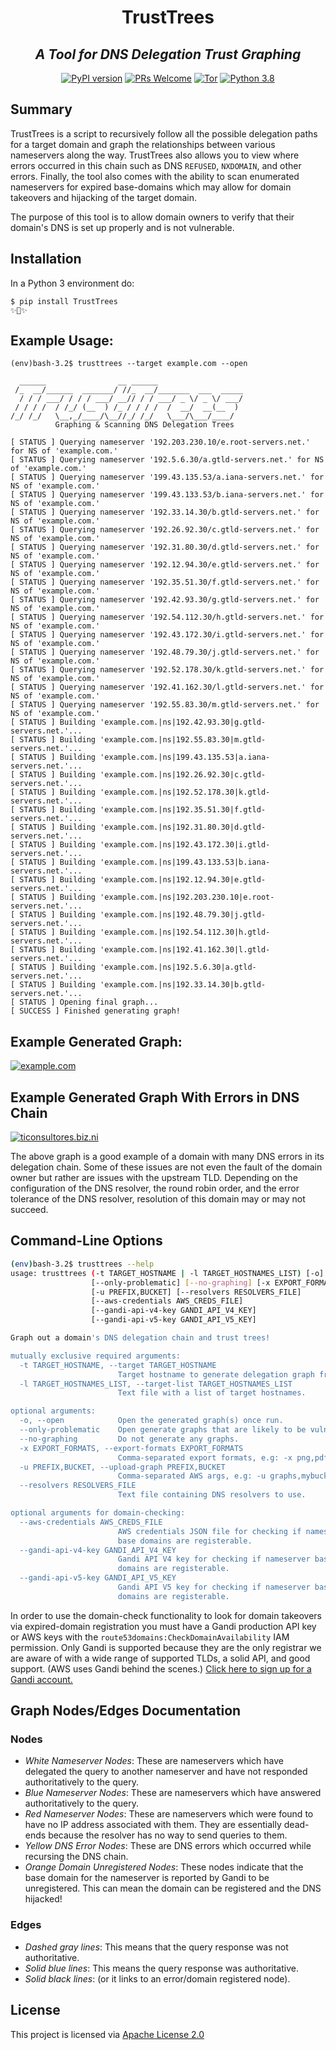 <p align="center"><h1 align="center">
  TrustTrees
</h1>

<p align="center"><h2 align="center">
  <i>A Tool for DNS Delegation Trust Graphing</i>
</h2>

<p align="center">
  <a href="https://badge.fury.io/py/TrustTrees"><img src="https://badge.fury.io/py/TrustTrees.svg" alt="PyPI version"/></a>
  <a href="https://github.com/mandatoryprogrammer/TrustTrees/issues?q=is%3Aissue+is%3Aopen+label%3A%22good+first+issue%22+"><img src="https://img.shields.io/badge/PRs-welcome-ff69b4.svg" alt="PRs Welcome"/></a>
  <a href="https://donate.torproject.org/"><img src="https://img.shields.io/badge/Donate-Tor-orange" alt="Tor"/></a>
  <a href="https://pypi.org/project/TrustTrees/"><img src="https://img.shields.io/badge/python-v3.8-blue.svg" alt="Python 3.8"/></a>
</p>
</p>


## Summary
TrustTrees is a script to recursively follow all the possible delegation paths for a target domain and graph the relationships between various nameservers along the way. TrustTrees also allows you to view where errors occurred in this chain such as DNS `REFUSED`, `NXDOMAIN`, and other errors. Finally, the tool also comes with the ability to scan enumerated nameservers for expired base-domains which may allow for domain takeovers and hijacking of the target domain.

The purpose of this tool is to allow domain owners to verify that their domain's DNS is set up properly and is not vulnerable.

Installation
------------
In a Python 3 environment do:
``` {.sourceCode .bash}
$ pip install TrustTrees
✨🍰✨
```

## Example Usage:
```
(env)bash-3.2$ trusttrees --target example.com --open

  ______                __ ______
 /_  __/______  _______/ //_  __/_______  ___  _____
  / / / ___/ / / / ___/ __// / / ___/ _ \/ _ \/ ___/
 / / / /  / /_/ (__  ) /_ / / / /  /  __/  __(__  )
/_/ /_/   \__,_/____/\__//_/ /_/   \___/\___/____/
          Graphing & Scanning DNS Delegation Trees

[ STATUS ] Querying nameserver '192.203.230.10/e.root-servers.net.' for NS of 'example.com.'
[ STATUS ] Querying nameserver '192.5.6.30/a.gtld-servers.net.' for NS of 'example.com.'
[ STATUS ] Querying nameserver '199.43.135.53/a.iana-servers.net.' for NS of 'example.com.'
[ STATUS ] Querying nameserver '199.43.133.53/b.iana-servers.net.' for NS of 'example.com.'
[ STATUS ] Querying nameserver '192.33.14.30/b.gtld-servers.net.' for NS of 'example.com.'
[ STATUS ] Querying nameserver '192.26.92.30/c.gtld-servers.net.' for NS of 'example.com.'
[ STATUS ] Querying nameserver '192.31.80.30/d.gtld-servers.net.' for NS of 'example.com.'
[ STATUS ] Querying nameserver '192.12.94.30/e.gtld-servers.net.' for NS of 'example.com.'
[ STATUS ] Querying nameserver '192.35.51.30/f.gtld-servers.net.' for NS of 'example.com.'
[ STATUS ] Querying nameserver '192.42.93.30/g.gtld-servers.net.' for NS of 'example.com.'
[ STATUS ] Querying nameserver '192.54.112.30/h.gtld-servers.net.' for NS of 'example.com.'
[ STATUS ] Querying nameserver '192.43.172.30/i.gtld-servers.net.' for NS of 'example.com.'
[ STATUS ] Querying nameserver '192.48.79.30/j.gtld-servers.net.' for NS of 'example.com.'
[ STATUS ] Querying nameserver '192.52.178.30/k.gtld-servers.net.' for NS of 'example.com.'
[ STATUS ] Querying nameserver '192.41.162.30/l.gtld-servers.net.' for NS of 'example.com.'
[ STATUS ] Querying nameserver '192.55.83.30/m.gtld-servers.net.' for NS of 'example.com.'
[ STATUS ] Building 'example.com.|ns|192.42.93.30|g.gtld-servers.net.'...
[ STATUS ] Building 'example.com.|ns|192.55.83.30|m.gtld-servers.net.'...
[ STATUS ] Building 'example.com.|ns|199.43.135.53|a.iana-servers.net.'...
[ STATUS ] Building 'example.com.|ns|192.26.92.30|c.gtld-servers.net.'...
[ STATUS ] Building 'example.com.|ns|192.52.178.30|k.gtld-servers.net.'...
[ STATUS ] Building 'example.com.|ns|192.35.51.30|f.gtld-servers.net.'...
[ STATUS ] Building 'example.com.|ns|192.31.80.30|d.gtld-servers.net.'...
[ STATUS ] Building 'example.com.|ns|192.43.172.30|i.gtld-servers.net.'...
[ STATUS ] Building 'example.com.|ns|199.43.133.53|b.iana-servers.net.'...
[ STATUS ] Building 'example.com.|ns|192.12.94.30|e.gtld-servers.net.'...
[ STATUS ] Building 'example.com.|ns|192.203.230.10|e.root-servers.net.'...
[ STATUS ] Building 'example.com.|ns|192.48.79.30|j.gtld-servers.net.'...
[ STATUS ] Building 'example.com.|ns|192.54.112.30|h.gtld-servers.net.'...
[ STATUS ] Building 'example.com.|ns|192.41.162.30|l.gtld-servers.net.'...
[ STATUS ] Building 'example.com.|ns|192.5.6.30|a.gtld-servers.net.'...
[ STATUS ] Building 'example.com.|ns|192.33.14.30|b.gtld-servers.net.'...
[ STATUS ] Opening final graph...
[ SUCCESS ] Finished generating graph!
```

## Example Generated Graph:
[![example.com](https://i.imgur.com/K6FBvQv.png)](https://i.imgur.com/K6FBvQv.png)

## Example Generated Graph With Errors in DNS Chain
[![ticonsultores.biz.ni](https://i.imgur.com/MRcSaie.png)](https://i.imgur.com/MRcSaie.png)

The above graph is a good example of a domain with many DNS errors in its delegation chain. Some of these issues are not even the fault of the domain owner but rather are issues with the upstream TLD. Depending on the configuration of the DNS resolver, the round robin order, and the error tolerance of the DNS resolver, resolution of this domain may or may not succeed.

## Command-Line Options
```sh
(env)bash-3.2$ trusttrees --help
usage: trusttrees (-t TARGET_HOSTNAME | -l TARGET_HOSTNAMES_LIST) [-o]
                  [--only-problematic] [--no-graphing] [-x EXPORT_FORMATS]
                  [-u PREFIX,BUCKET] [--resolvers RESOLVERS_FILE]
                  [--aws-credentials AWS_CREDS_FILE]
                  [--gandi-api-v4-key GANDI_API_V4_KEY]
                  [--gandi-api-v5-key GANDI_API_V5_KEY]

Graph out a domain's DNS delegation chain and trust trees!

mutually exclusive required arguments:
  -t TARGET_HOSTNAME, --target TARGET_HOSTNAME
                        Target hostname to generate delegation graph from.
  -l TARGET_HOSTNAMES_LIST, --target-list TARGET_HOSTNAMES_LIST
                        Text file with a list of target hostnames.

optional arguments:
  -o, --open            Open the generated graph(s) once run.
  --only-problematic    Open generate graphs that are likely to be vulnerable.
  --no-graphing         Do not generate any graphs.
  -x EXPORT_FORMATS, --export-formats EXPORT_FORMATS
                        Comma-separated export formats, e.g: -x png,pdf
  -u PREFIX,BUCKET, --upload-graph PREFIX,BUCKET
                        Comma-separated AWS args, e.g: -u graphs,mybucket
  --resolvers RESOLVERS_FILE
                        Text file containing DNS resolvers to use.

optional arguments for domain-checking:
  --aws-credentials AWS_CREDS_FILE
                        AWS credentials JSON file for checking if nameserver
                        base domains are registerable.
  --gandi-api-v4-key GANDI_API_V4_KEY
                        Gandi API V4 key for checking if nameserver base
                        domains are registerable.
  --gandi-api-v5-key GANDI_API_V5_KEY
                        Gandi API V5 key for checking if nameserver base
                        domains are registerable.
```

In order to use the domain-check functionality to look for domain takeovers via expired-domain registration you must have a Gandi production API key or AWS keys with the `route53domains:CheckDomainAvailability` IAM permission. Only Gandi is supported because they are the only registrar we are aware of with a wide range of supported TLDs, a solid API, and good support. (AWS uses Gandi behind the scenes.) [Click here to sign up for a Gandi account.](https://www.gandi.net/)

## Graph Nodes/Edges Documentation
### Nodes
* *White Nameserver Nodes*: These are nameservers which have delegated the query to another nameserver and have not responded authoritatively to the query.
* *Blue Nameserver Nodes*: These are nameservers which have answered authoritatively to the query.
* *Red Nameserver Nodes*: These are nameservers which were found to have no IP address associated with them. They are essentially dead-ends because the resolver has no way to send queries to them.
* *Yellow DNS Error Nodes*: These are DNS errors which occurred while recursing the DNS chain.
* *Orange Domain Unregistered Nodes*: These nodes indicate that the base domain for the nameserver is reported by Gandi to be unregistered. This can mean the domain can be registered and the DNS hijacked!

### Edges
* *Dashed gray lines*: This means that the query response was not authoritative.
* *Solid blue lines*: This means the query response was authoritative.
* *Solid black lines*: (or it links to an error/domain registered node).

## License

This project is licensed via [Apache License 2.0](LICENSE)

